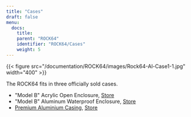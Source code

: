```yaml
---
title: "Cases"
draft: false
menu:
  docs:
    title:
    parent: "ROCK64"
    identifier: "ROCK64/Cases"
    weight: 5
---
```


{{< figure src="/documentation/ROCK64/images/Rock64-Al-Case1-1.jpg" width="400" >}}

The ROCK64 fits in three officially sold cases.

* "Model B" Acrylic Open Enclosure, [Store](https://pine64.com/product/model-b-acrylic-open-enclosure/)
* "Model B" Aluminum Waterproof Enclosure, [Store](https://pine64.com/product/model-b-aluminum-waterproof-enclosure/)
* [Premium Aluminium Casing](/documentation/ROCK64/Cases/Premium_aluminum_casing), [Store](https://pine64.com/product/model-b-premium-aluminum-casing/?v=0446c16e2e66)

